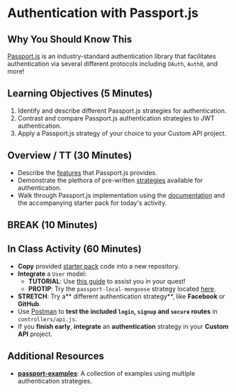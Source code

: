 # Authentication with Passport.js

## Why You Should Know This

[Passport.js](http://www.passportjs.org/) is an industry-standard authentication library that facilitates authentication via several different protocols including `OAuth`, `Auth0`, and more!

## Learning Objectives (5 Minutes)

1. Identify and describe different Passport.js strategies for authentication.
2. Contrast and compare Passport.js authentication strategies to JWT authentication.
3. Apply a Passport.js strategy of your choice to your Custom API project.

## Overview / TT (30 Minutes)

* Describe the [features](http://www.passportjs.org/features/) that Passport.js provides.
* Demonstrate the plethora of pre-written [strategies](http://www.passportjs.org/packages/) available for authentication.
* Walk through Passport.js implementation using the [documentation](http://www.passportjs.org/docs/) and the accompanying starter pack for today's activity.

## BREAK (10 Minutes)

## In Class Activity (60 Minutes)

* **Copy** provided [starter pack](/Lessons/passport) code into a new repository.
* **Integrate** a `User` model:
    * **TUTORIAL**: Use [this guide](https://medium.freecodecamp.org/learn-how-to-handle-authentication-with-node-using-passport-js-4a56ed18e81e) to assist you in your quest!
    * **PROTIP**: Try the `passport-local-mongoose` strategy located [here](https://github.com/saintedlama/passport-local-mongoose).
* **STRETCH**: Try a** different authentication strategy**, like **Facebook** or **GitHub**.
* Use [Postman](https://getpostman.com) to **test the included `login`, `signup` and `secure` routes** in `controllers/api.js`.
* If you **finish early**, **integrate** an **authentication** strategy in your **Custom API** project.

## Additional Resources

* **[passport-examples](https://github.com/mjhea0/passport-examples)**: A collection of examples using multiple authentication strategies.
